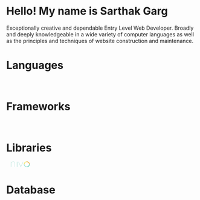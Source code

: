 
<h1> Hello! My name is Sarthak Garg </h1>

<p> Exceptionally creative and dependable Entry Level Web Developer.
  Broadly and deeply knowledgeable in a wide variety of computer languages as well as the principles and techniques of website construction and maintenance. 
 
</p>

<h2>

<h1> Languages </h1>
  <a href-"https://www.google.com/search?q=javascript&oq=ja&aqs=chrome.0.69i59l3j69i57j0i67j69i60l3.1193j0j7&sourceid=chrome&ie=UTF-8"><img width=50px src="https://www.freepnglogos.com/uploads/javascript-png/javascript-vector-logo-yellow-png-transparent-javascript-vector-12.png" alt="" ></a>
   <img width=50px src="https://www.vnurture.in/wp-content/uploads/2019/09/html5-icon-13.png" alt="" </img>
   <img width=50px src="https://cdn4.iconfinder.com/data/icons/social-media-logos-6/512/121-css3-512.png" alt="" </img>
   <img width=50px src="https://freepngimg.com/thumb/python_logo/7-2-python-logo-free-download-png.png" alt="" </img>

<h1> Frameworks </h1>
<img width=50px src="https://upload.wikimedia.org/wikipedia/commons/a/a7/React-icon.svg" alt="" </img>
 <img width=50px src="https://i2.wp.com/chandanbhagat.com.np/wp-content/uploads/2021/05/nodejs-45adbe594d.png?fit=512%2C512&ssl=1" alt="" </img>
 <img width=60px src="https://www.stevehcao.com/images/techDeck/Expressjs.png" alt="" </img>

<h1> Libraries </h1>
<img width=50px src="https://material-ui.com/static/logo.png" alt="" </img>
<img width=50px src="https://upload.wikimedia.org/wikipedia/commons/thumb/b/b2/Bootstrap_logo.svg/2560px-Bootstrap_logo.svg.png" alt="" </img>
<img width=50px src="https://raw.githubusercontent.com/d3/d3-logo/master/d3.png" alt="" </img>
<img width=50px src="https://raw.githubusercontent.com/plouc/nivo/master/nivo.png" alt="" </img>

<h1> Database </h1>
 <img width=50px src="https://cdn.worldvectorlogo.com/logos/mongodb-icon-1.svg" alt="" </img>
  <img width=30px src="https://seeklogo.com/images/F/firebase-logo-402F407EE0-seeklogo.com.png" alt="" </img>
<!---
sarthakkgarg/sarthakkgarg is a ✨ special ✨ repository because its `README.md` (this file) appears on your GitHub profile.
You can click the Preview link to take a look at your changes.
--->
